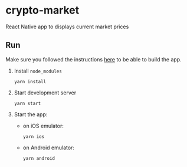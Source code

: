 # crypto-market
React Native app to displays current market prices

## Run

Make sure you followed the instructions [here](https://facebook.github.io/react-native/docs/getting-started#installing-dependencies) to be able to build the app.

1. Install `node_modules`

    ```shell
    yarn install
    ```

1. Start development server

    ```shell
    yarn start
    ```

1. Start the app:
    - on iOS emulator:
        ```shell
        yarn ios
        ```
    - on Android emulator:
        ```shell
        yarn android
        ```